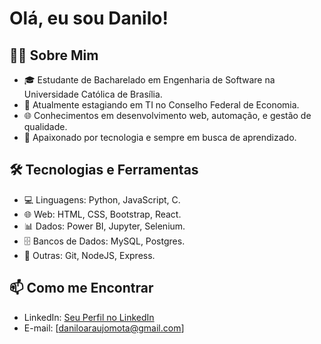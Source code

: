 # Olá, eu sou Danilo! 

## 👨‍💻 Sobre Mim

- 🎓 Estudante de Bacharelado em Engenharia de Software na Universidade Católica de Brasília.
- 💼 Atualmente estagiando em TI no Conselho Federal de Economia.
- 🌐 Conhecimentos em desenvolvimento web, automação, e gestão de qualidade.
- 🚀 Apaixonado por tecnologia e sempre em busca de aprendizado.

## 🛠️ Tecnologias e Ferramentas

- 💻 Linguagens: Python, JavaScript, C.
- 🌐 Web: HTML, CSS, Bootstrap, React.
- 📊 Dados: Power BI, Jupyter, Selenium.
- 🗄️ Bancos de Dados: MySQL, Postgres.
- 🚀 Outras: Git, NodeJS, Express.

## 📫 Como me Encontrar

- LinkedIn: [Seu Perfil no LinkedIn]([https://www.linkedin.com/in/seu-nome/](https://www.linkedin.com/in/danilo-araujo-mota-b1342b219/))
- E-mail: [daniloaraujomota@gmail.com]
